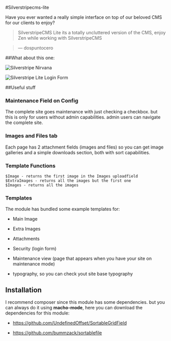 #Silverstripecms-lite

Have you ever wanted a really simple interface on top of our beloved CMS for our clients to enjoy?


> SilverstripeCMS Lite its a totally uncluttered version of the CMS, enjoy Zen while working with SilverstripeCMS

> — dospuntocero

##What about this one:

![Silverstripe Nirvana](http://proposals.god.cl/Silverstripe_CMS_Lite_-_Edit_Page-20130208-123421.jpg)


![Silverstripe Lite Login Form](http://proposals.god.cl/Mozilla_Firefox-20130208-130715.jpg)

##Useful stuff

### Maintenance Field on Config

The complete site goes maintenance with just checking a checkbox. but this is only for users without admin capabilities. admin users can navigate the complete site.

### Images and Files tab

Each page has 2 attachment fields (images and files) so you can get image galleries and a simple downloads section, both with sort capabilities.

### Template Functions

    $Image - returns the first image in the Images uploadfield
    $ExtraImages - returns all the images but the first one
    $Images - returns all the images

### Templates

The module has bundled some example templates for:

+	Main Image

+	Extra Images

+	Attachments

+	Security (login form)

+	Maintenance view (page that appears when you have your site on maintenance mode)

+	typography, so you can check yout site base typography

## Installation

I recommend composer since this module has some dependencies.
but you can always do it using **macho-mode**, here you can download the dependencies for this module:

+	https://github.com/UndefinedOffset/SortableGridField

+	https://github.com/bummzack/sortablefile
